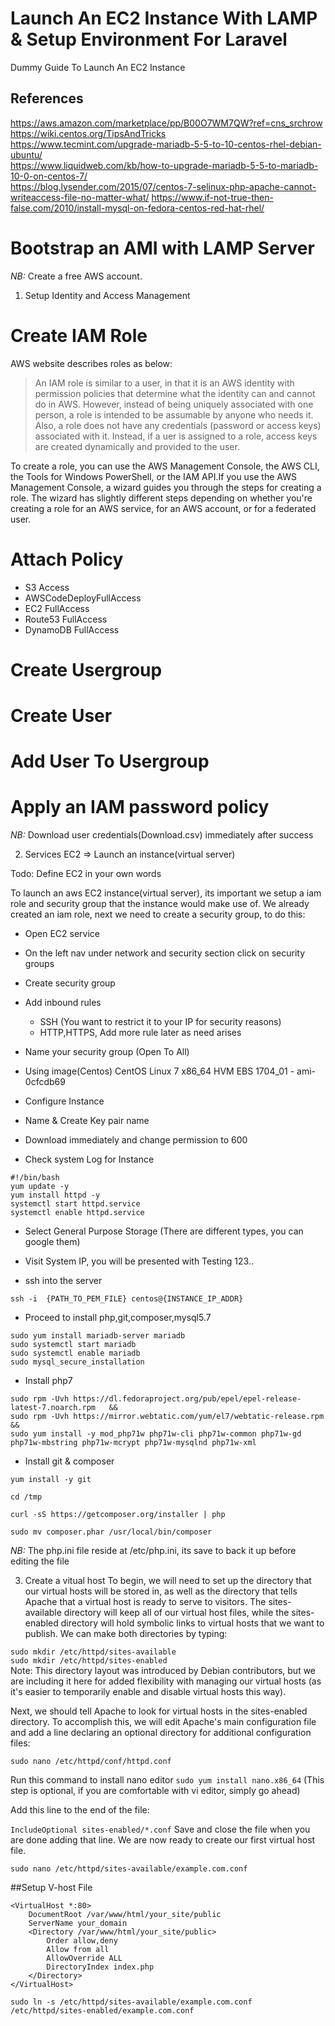 # Launch An EC2 Instance With LAMP & Setup Environment For Laravel
Dummy Guide To Launch An EC2 Instance

## References
https://aws.amazon.com/marketplace/pp/B00O7WM7QW?ref=cns_srchrow  
https://wiki.centos.org/TipsAndTricks  
https://www.tecmint.com/upgrade-mariadb-5-5-to-10-centos-rhel-debian-ubuntu/  
https://www.liquidweb.com/kb/how-to-upgrade-mariadb-5-5-to-mariadb-10-0-on-centos-7/  
https://blog.lysender.com/2015/07/centos-7-selinux-php-apache-cannot-writeaccess-file-no-matter-what/
https://www.if-not-true-then-false.com/2010/install-mysql-on-fedora-centos-red-hat-rhel/

Bootstrap an AMI with LAMP Server
=================================

*NB:* Create a free AWS account.

1. Setup Identity and Access Management

Create IAM Role
===============

AWS website describes roles as below:

>An IAM role is similar to a user, in that it is an AWS identity with permission policies that determine what the identity can and cannot do in AWS. However, instead of being uniquely associated with one person, a role is intended to be assumable by anyone who needs it. Also, a role does not have any credentials (password or access keys) associated with it. Instead, if a uer is assigned to a role, access keys are created dynamically and provided to the user.

To create a role, you can use the AWS Management Console, the AWS CLI, the Tools for Windows PowerShell, or the IAM API.If you use the AWS Management Console, a wizard guides you through the steps for creating a role. The wizard has slightly different steps depending on whether you're creating a role for an AWS service, for an AWS account, or for a federated user.

Attach Policy
=============

- S3 Access
- AWSCodeDeployFullAccess
- EC2 FullAccess
- Route53 FullAccess
- DynamoDB FullAccess


Create Usergroup
================

Create User
===========

Add User To Usergroup
=====================

Apply an IAM password policy
============================


*NB:* Download user credentials(Download.csv) immediately after success

2. Services EC2 => Launch an instance(virtual server)

Todo: Define EC2 in your own words

To launch an aws EC2 instance(virtual server), its important we setup a iam role and security group that the instance would make use of. We already created an iam role, next we need to create a security group, to do this:

- Open EC2 service
- On the left nav under network and security section click on security groups
- Create security group
- Add inbound rules
  - SSH (You want to restrict it to your IP for security reasons)
  - HTTP,HTTPS, Add more rule later as need arises
- Name your security group (Open To All)

- Using image(Centos) CentOS Linux 7 x86_64 HVM EBS 1704_01 - ami-0cfcdb69

- Configure Instance

- Name & Create Key pair name

- Download immediately and change permission to 600 

- Check system Log for Instance

```
#!/bin/bash
yum update -y
yum install httpd -y
systemctl start httpd.service
systemctl enable httpd.service
```

- Select General Purpose Storage (There are different types, you can google them)

- Visit System IP, you will be presented with Testing 123..

- ssh into the server

```
ssh -i  {PATH_TO_PEM_FILE} centos@{INSTANCE_IP_ADDR}
```

- Proceed to install php,git,composer,mysql5.7

```
sudo yum install mariadb-server mariadb  
sudo systemctl start mariadb  
sudo systemctl enable mariadb  
sudo mysql_secure_installation  
```

- Install php7

```  
sudo rpm -Uvh https://dl.fedoraproject.org/pub/epel/epel-release-latest-7.noarch.rpm   &&
sudo rpm -Uvh https://mirror.webtatic.com/yum/el7/webtatic-release.rpm   &&
sudo yum install -y mod_php71w php71w-cli php71w-common php71w-gd php71w-mbstring php71w-mcrypt php71w-mysqlnd php71w-xml  
```
- Install git & composer

```
yum install -y git  

cd /tmp  

curl -sS https://getcomposer.org/installer | php  

sudo mv composer.phar /usr/local/bin/composer  
```

*NB:* The php.ini file reside at /etc/php.ini, its save to back it up before editing the file


3. Create a vitual host
To begin, we will need to set up the directory that our virtual hosts will be stored in, as well as the directory that tells Apache that a virtual host is ready to serve to visitors. The sites-available directory will keep all of our virtual host files, while the sites-enabled directory will hold symbolic links to virtual hosts that we want to publish. We can make both directories by typing:

`sudo mkdir /etc/httpd/sites-available`  
`sudo mkdir /etc/httpd/sites-enabled`  
Note: This directory layout was introduced by Debian contributors, but we are including it here for added flexibility with managing our virtual hosts (as it's easier to temporarily enable and disable virtual hosts this way).

Next, we should tell Apache to look for virtual hosts in the sites-enabled directory. To accomplish this, we will edit Apache's main configuration file and add a line declaring an optional directory for additional configuration files:

`sudo nano /etc/httpd/conf/httpd.conf`

Run this command to install nano editor `sudo yum install nano.x86_64` (This step is optional, if you are comfortable with vi editor, simply go ahead)  

Add this line to the end of the file:

`IncludeOptional sites-enabled/*.conf`
Save and close the file when you are done adding that line. We are now ready to create our first virtual host file.

`sudo nano /etc/httpd/sites-available/example.com.conf`

##Setup V-host File
```
<VirtualHost *:80>    
    DocumentRoot /var/www/html/your_site/public    
    ServerName your_domain    
    <Directory /var/www/html/your_site/public>   
        Order allow,deny
        Allow from all
        AllowOverride ALL
        DirectoryIndex index.php
    </Directory>  
</VirtualHost>
```


`sudo ln -s /etc/httpd/sites-available/example.com.conf /etc/httpd/sites-enabled/example.com.conf`



